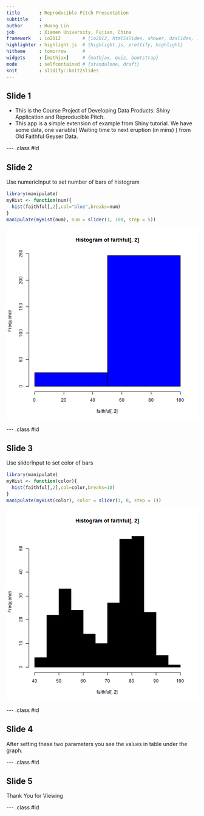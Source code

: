 ```yaml
---
title       : Reproducible Pitch Presentation
subtitle    : 
author      : Huang Lin
job         : Xiamen University, Fujian, China
framework   : io2012        # {io2012, html5slides, shower, dzslides, ...}
highlighter : highlight.js  # {highlight.js, prettify, highlight}
hitheme     : tomorrow      # 
widgets     : [mathjax]     # {mathjax, quiz, bootstrap}
mode        : selfcontained # {standalone, draft}
knit        : slidify::knit2slides
---
```


## Slide 1

- This is the Course Project of Developing Data Products: Shiny Application and Reproducible Pitch.
- This app is a simple extension of example from Shiny tutorial. We have some data, one variable( Waiting time to next eruption (in mins) ) from Old Faithful Geyser Data.

--- .class #id 

## Slide 2

Use numericInput to set number of bars of histogram

```r
library(manipulate)
myHist <- function(num){
  hist(faithful[,2],col="blue",breaks=num)
}
manipulate(myHist(num), num = slider(1, 100, step = 5))
```

![plot of chunk unnamed-chunk-1](assets/fig/unnamed-chunk-1-1.png) 

--- .class #id 

## Slide 3

Use sliderInput to set color of bars

```r
library(manipulate)
myHist <- function(color){
  hist(faithful[,2],col=color,breaks=10)
}
manipulate(myHist(color), color = slider(1, 8, step = 1))
```

![plot of chunk unnamed-chunk-2](assets/fig/unnamed-chunk-2-1.png) 

--- .class #id 

## Slide 4

After setting these two parameters you see the values in table under the graph.

--- .class #id

## Slide 5

Thank You for Viewing

--- .class #id 



